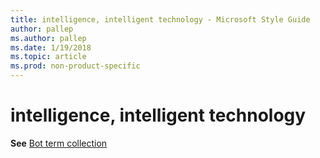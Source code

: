 ```yaml
---
title: intelligence, intelligent technology - Microsoft Style Guide
author: pallep
ms.author: pallep
ms.date: 1/19/2018
ms.topic: article
ms.prod: non-product-specific
---
```


# intelligence, intelligent technology

**See** [Bot term collection](/style-guide/a-z-word-list-term-collections/term-collections/bot-terms)
